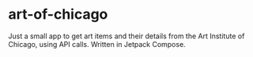# art-of-chicago

Just a small app to get art items and their details from the Art Institute of Chicago, using API calls.
Written in Jetpack Compose.

